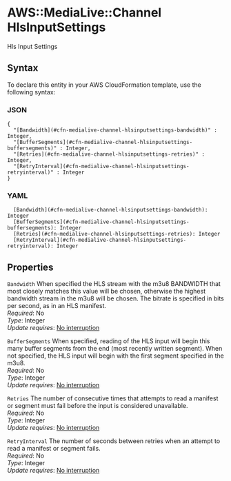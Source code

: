 # AWS::MediaLive::Channel HlsInputSettings<a name="aws-properties-medialive-channel-hlsinputsettings"></a>

Hls Input Settings

## Syntax<a name="aws-properties-medialive-channel-hlsinputsettings-syntax"></a>

To declare this entity in your AWS CloudFormation template, use the following syntax:

### JSON<a name="aws-properties-medialive-channel-hlsinputsettings-syntax.json"></a>

```
{
  "[Bandwidth](#cfn-medialive-channel-hlsinputsettings-bandwidth)" : Integer,
  "[BufferSegments](#cfn-medialive-channel-hlsinputsettings-buffersegments)" : Integer,
  "[Retries](#cfn-medialive-channel-hlsinputsettings-retries)" : Integer,
  "[RetryInterval](#cfn-medialive-channel-hlsinputsettings-retryinterval)" : Integer
}
```

### YAML<a name="aws-properties-medialive-channel-hlsinputsettings-syntax.yaml"></a>

```
  [Bandwidth](#cfn-medialive-channel-hlsinputsettings-bandwidth): Integer
  [BufferSegments](#cfn-medialive-channel-hlsinputsettings-buffersegments): Integer
  [Retries](#cfn-medialive-channel-hlsinputsettings-retries): Integer
  [RetryInterval](#cfn-medialive-channel-hlsinputsettings-retryinterval): Integer
```

## Properties<a name="aws-properties-medialive-channel-hlsinputsettings-properties"></a>

`Bandwidth`  <a name="cfn-medialive-channel-hlsinputsettings-bandwidth"></a>
When specified the HLS stream with the m3u8 BANDWIDTH that most closely matches this value will be chosen, otherwise the highest bandwidth stream in the m3u8 will be chosen\. The bitrate is specified in bits per second, as in an HLS manifest\.  
*Required*: No  
*Type*: Integer  
*Update requires*: [No interruption](https://docs.aws.amazon.com/AWSCloudFormation/latest/UserGuide/using-cfn-updating-stacks-update-behaviors.html#update-no-interrupt)

`BufferSegments`  <a name="cfn-medialive-channel-hlsinputsettings-buffersegments"></a>
When specified, reading of the HLS input will begin this many buffer segments from the end \(most recently written segment\)\. When not specified, the HLS input will begin with the first segment specified in the m3u8\.  
*Required*: No  
*Type*: Integer  
*Update requires*: [No interruption](https://docs.aws.amazon.com/AWSCloudFormation/latest/UserGuide/using-cfn-updating-stacks-update-behaviors.html#update-no-interrupt)

`Retries`  <a name="cfn-medialive-channel-hlsinputsettings-retries"></a>
The number of consecutive times that attempts to read a manifest or segment must fail before the input is considered unavailable\.  
*Required*: No  
*Type*: Integer  
*Update requires*: [No interruption](https://docs.aws.amazon.com/AWSCloudFormation/latest/UserGuide/using-cfn-updating-stacks-update-behaviors.html#update-no-interrupt)

`RetryInterval`  <a name="cfn-medialive-channel-hlsinputsettings-retryinterval"></a>
The number of seconds between retries when an attempt to read a manifest or segment fails\.  
*Required*: No  
*Type*: Integer  
*Update requires*: [No interruption](https://docs.aws.amazon.com/AWSCloudFormation/latest/UserGuide/using-cfn-updating-stacks-update-behaviors.html#update-no-interrupt)
